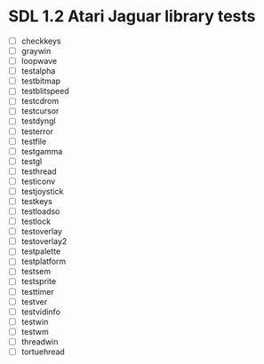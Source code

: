 # SDL 1.2 Atari Jaguar library tests

- [ ] checkkeys
- [ ] graywin
- [ ] loopwave
- [ ] testalpha
- [ ] testbitmap
- [ ] testblitspeed
- [ ] testcdrom
- [ ] testcursor
- [ ] testdyngl
- [ ] testerror
- [ ] testfile
- [ ] testgamma
- [ ] testgl
- [ ] testhread
- [ ] testiconv
- [ ] testjoystick
- [ ] testkeys
- [ ] testloadso
- [ ] testlock
- [ ] testoverlay
- [ ] testoverlay2
- [ ] testpalette
- [ ] testplatform
- [ ] testsem
- [ ] testsprite
- [ ] testtimer
- [ ] testver
- [ ] testvidinfo
- [ ] testwin
- [ ] testwm
- [ ] threadwin
- [ ] tortuehread
